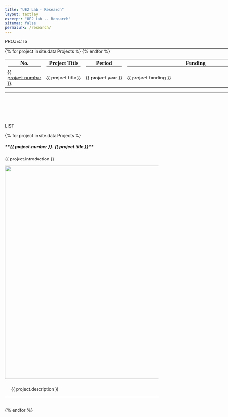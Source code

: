 ```yaml
---
title: "UE2 Lab - Research"
layout: textlay
excerpt: "UE2 Lab -- Research"
sitemap: false
permalink: /research/
---
```


<style>
  hr {
    margin: 0;
    border-color: rgb(55, 81, 111);
  }
</style>

<p class="title-center">PROJECTS</p>

<hr style="width: 1200px; border-width: 2px;">
<table style="width: 1200px; font-size: 15.5px;">
  <tr style="font-size: 18px; font-family: Oswald">
    <th>No.<hr></th><th>Project Title<hr></th><th>Period<hr></th><th>Funding<hr></th>
  </tr>
{% for project in site.data.Projects %}
  <tr>
    <td class="project-cell" style="width: 70px;"><a href="#project-{{ project.number }}">{{ project.number }}</a>.</td><td class="project-cell">{{ project.title }}</td><td class="project-cell" style="width: 120px;">{{ project.year }}</td><td class="project-cell" style="width: 450px;">{{ project.funding }}</td>
  </tr>
{% endfor %}
</table>
<hr style="width: 1200px; border-width: 2px; margin-bottom: 100px;">


<p class="title-center">LIST</p>
{% for project in site.data.Projects %}
<h5 id="project-{{ project.number }}">**{{ project.number }}. {{ project.title }}**</h5>
{{ project.introduction }}
<p align="center"><img src="{{ site.url }}{{ site.baseurl }}/images/Research/{{ project.image }}" width="700px"></p>

<div style="background-color:transparent; padding-top: 10px; padding-right: 20px; padding-bottom: 0.1px; padding-left: 20px;">{{ project.description }}
</div><br>
<hr style="border-color: black;">
<br><br>
{% endfor %}

